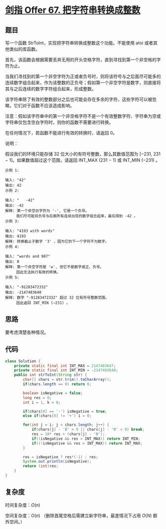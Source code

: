 # [剑指 Offer 67. 把字符串转换成整数](https://leetcode-cn.com/problems/ba-zi-fu-chuan-zhuan-huan-cheng-zheng-shu-lcof/)

## 题目

写一个函数 StrToInt，实现把字符串转换成整数这个功能。不能使用 atoi 或者其他类似的库函数。



首先，该函数会根据需要丢弃无用的开头空格字符，直到寻找到第一个非空格的字符为止。

当我们寻找到的第一个非空字符为正或者负号时，则将该符号与之后面尽可能多的连续数字组合起来，作为该整数的正负号；假如第一个非空字符是数字，则直接将其与之后连续的数字字符组合起来，形成整数。

该字符串除了有效的整数部分之后也可能会存在多余的字符，这些字符可以被忽略，它们对于函数不应该造成影响。

注意：假如该字符串中的第一个非空格字符不是一个有效整数字符、字符串为空或字符串仅包含空白字符时，则你的函数不需要进行转换。

在任何情况下，若函数不能进行有效的转换时，请返回 0。

说明：

假设我们的环境只能存储 32 位大小的有符号整数，那么其数值范围为 [−231,  231 − 1]。如果数值超过这个范围，请返回  INT_MAX (231 − 1) 或 INT_MIN (−231) 。

```
示例 1:

输入: "42"
输出: 42
示例 2:

输入: "   -42"
输出: -42
解释: 第一个非空白字符为 '-', 它是一个负号。
     我们尽可能将负号与后面所有连续出现的数字组合起来，最后得到 -42 。
示例 3:

输入: "4193 with words"
输出: 4193
解释: 转换截止于数字 '3' ，因为它的下一个字符不为数字。
示例 4:

输入: "words and 987"
输出: 0
解释: 第一个非空字符是 'w', 但它不是数字或正、负号。
     因此无法执行有效的转换。
示例 5:

输入: "-91283472332"
输出: -2147483648
解释: 数字 "-91283472332" 超过 32 位有符号整数范围。 
     因此返回 INT_MIN (−231) 。
```



## 思路

要考虑清楚各种情况。



## 代码

```java
class Solution {
    private static final int INT_MAX = 2147483647;
    private static final int INT_MIN = -2147483648;
    public int strToInt(String str) {
        char[] chars = str.trim().toCharArray();
        if(chars.length == 0) return 0;

        boolean isNegative = false;
        long res = 0;
        int i = 1, k = 0;

        if(chars[0] == '-') isNegative = true;
        else if(chars[0] != '+') i = 0;

        for(int j = i; j < chars.length; j++) {
            if(chars[j] - '0' > 9 || chars[j] - '0' < 0) break;
            res = 10* res + (chars[j] - '0');
            if((isNegative && res > INT_MAX)) return INT_MIN;
            if((!isNegative && res > INT_MAX)) return INT_MAX;
        }

        res = isNegative ? res*(-1) : res;
        System.out.println(isNegative);
        return (int)res;
    }
}
```



## 复杂度

时间复杂度：$O(n)$

空间复杂度：$O(n)$  （删除首尾空格后需建立新字符串，最差情况下占用 $O(N)$ 额外空间。）

